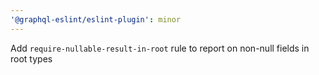```yaml
---
'@graphql-eslint/eslint-plugin': minor
---
```


Add `require-nullable-result-in-root` rule to report on non-null fields in root types
